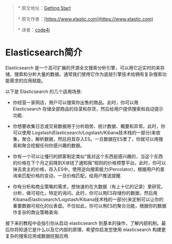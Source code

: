 > \* 原文地址：[Getting Start](https://www.elastic.co/guide/en/elasticsearch/reference/2.2/index.html) 
>
> \* 原文作者：[https://www.elastic.com](https://www.elastic.com)
>
> \* 译者：[code4j](https://github.com/rpgmakervx)

# Elasticsearch简介

Elasticsearch 是一个高可扩展的开源全文搜索分析引擎，可以用它近实时的来存储、搜索和分析大量的数据。通常我们使用它作为底层引擎技术给拥有复杂搜索功能需求的应用赋能。

以下是 Elasticsearch 的几个适用场景:

* 你经营一家网店，用户可以搜索你出售的商品。此时，你可以用 Elasticsearch 存储全部商品的目录和存货，然后给用户提供搜索和自动提示功能.

* 你想要收集日志或交易数据用于分析趋势、统计数据、概要和异常。此时，你可以使用 Logstash\(Elasticsearch/Logstash/Kibana技术栈的一部分\)来收集，聚合，解析数据，然后将其存入ES。一旦数据在ES里了，你就可以用搜索和聚合挖掘任何你感兴趣的数据。

* 你有一个可以让懂行的顾客制定类似“我对这个东西挺感兴趣的，当这个东西的价格在下个月之前降到X块钱了通知我”规则的价格预警平台。此时，你可以抹去卖主的价格，存入ES中，使用逆向搜索能力(Percolator)，根据用户的查询来匹配价格的变动，一旦价格匹配，给用户推送提醒.

* 你有分析和商业策略的需求，想快速的在大数据（有上十亿的记录）里研究，分析，做可视化，特定的询问。此时，你可以用ES存储你的数据，然后用Kibana\(Elasticsearch/Logstash/Kibana技术栈的一部分\)来定制可以让你的重要数据可视化的仪表盘。不仅如此，你可以用ES的聚合功能，根据你的数据作复杂的商业策略查询.

接下来的教程中会指引你从启动 elasticsearch 到基本的操作，了解内部机制。最后你将知道它是什么以及它内部的原理，希望你启发您使用 elasticsearch 构建更复杂的搜索应用或数据挖掘应用.

